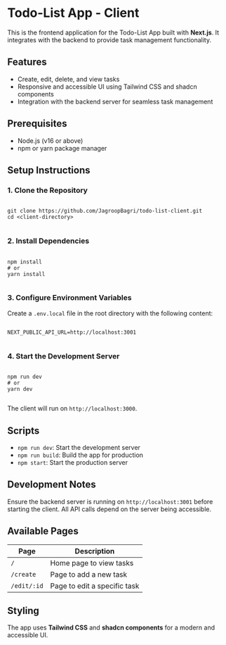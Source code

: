# Todo-List App - Client

This is the frontend application for the Todo-List App built with **Next.js**. It integrates with the backend to provide task management functionality.

## Features

*   Create, edit, delete, and view tasks
*   Responsive and accessible UI using Tailwind CSS and shadcn components
*   Integration with the backend server for seamless task management

## Prerequisites

*   Node.js (v16 or above)
*   npm or yarn package manager

## Setup Instructions

### 1\. Clone the Repository

```

git clone https://github.com/JagroopBagri/todo-list-client.git
cd <client-directory>
  
```

### 2\. Install Dependencies

```

npm install
# or
yarn install
  
```

### 3\. Configure Environment Variables

Create a `.env.local` file in the root directory with the following content:

```

NEXT_PUBLIC_API_URL=http://localhost:3001
  
```

### 4\. Start the Development Server

```

npm run dev
# or
yarn dev
  
```

The client will run on `http://localhost:3000`.

## Scripts

*   `npm run dev`: Start the development server
*   `npm run build`: Build the app for production
*   `npm start`: Start the production server

## Development Notes

Ensure the backend server is running on `http://localhost:3001` before starting the client. All API calls depend on the server being accessible.

## Available Pages

| Page | Description |
| --- | --- |
| `/` | Home page to view tasks |
| `/create` | Page to add a new task |
| `/edit/:id` | Page to edit a specific task |

## Styling

The app uses **Tailwind CSS** and **shadcn components** for a modern and accessible UI.
